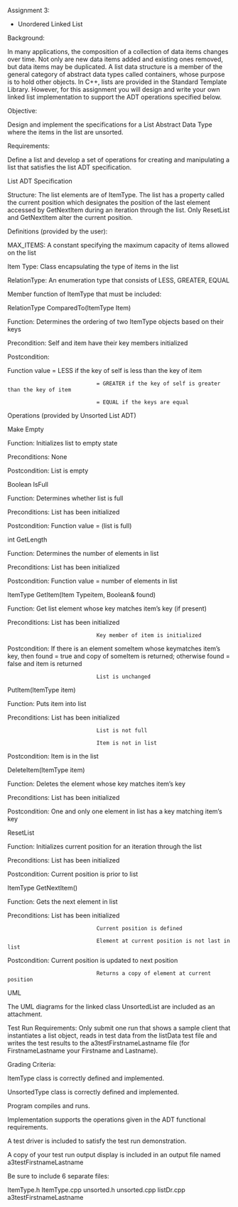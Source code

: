 Assignment 3: 
- Unordered Linked List

Background:

In many applications, the composition of a collection of data items changes over time.  Not only are new data items added and existing ones removed, but data items may be duplicated. A list data structure is a member of the general category of abstract data types called containers, whose purpose is to hold other objects.  In C++, lists are provided in the Standard Template Library.  However, for this assignment you will design and write your own linked list implementation to support the ADT operations specified below.

Objective:

Design and implement the specifications for a List Abstract Data Type where the items in the list are unsorted.

Requirements:

Define a list and develop a set of operations for creating and manipulating a list that satisfies the list ADT specification.

List ADT Specification

Structure: The list elements are of ItemType.  The list has a property called the current position which designates the position of the last element accessed by GetNextItem during an iteration through the list.  Only ResetList and GetNextItem alter the current position.

Definitions (provided by the user):

MAX_ITEMS:        A constant specifying the maximum capacity of items allowed on the list

Item Type:             Class encapsulating the type of items in the list

RelationType:       An enumeration type that consists of LESS, GREATER, EQUAL

Member function of ItemType that must be included:

RelationType ComparedTo(ItemType Item) 

Function:               Determines the ordering of two ItemType objects based on their keys

Precondition:        Self and item have their key members initialized

Postcondition:     

   Function value  = LESS if the key of self is less than the key of item 

                                = GREATER if the key of self is greater than the key of item

                                = EQUAL if the keys are equal

Operations (provided by Unsorted List ADT)

Make Empty

Function:               Initializes list to empty state

Preconditions:      None

Postcondition:      List is empty

Boolean IsFull

Function:               Determines whether list is full

Preconditions:      List has been initialized

Postcondition:      Function value = (list is full)

int GetLength

Function:               Determines the number of elements in list

Preconditions:      List has been initialized

Postcondition:      Function value = number of elements in list

ItemType GetItem(Item Typeitem, Boolean& found)

Function:               Get list element whose key matches item’s key (if present)

Preconditions:      List has been initialized

                                Key member of item is initialized

Postcondition:      If there is an element someItem whose keymatches item’s key, then found = true and copy of  someItem is returned; otherwise found = false and item is returned

                                List is unchanged

PutItem(ItemType item)

Function:               Puts item into list

Preconditions:      List has been initialized

                                List is not full

                                Item is not in list

Postcondition:      Item is in the list

DeleteItem(ItemType item)

Function:               Deletes the element whose key matches item’s key

Preconditions:      List has been initialized

Postcondition:      One and only one element in list has a key matching item’s key

ResetList

Function:               Initializes current position for an iteration through the list

Preconditions:      List has been initialized

Postcondition:      Current position is prior to list

ItemType GetNextItem()

Function:               Gets the next element in list

Preconditions:      List has been initialized

                                Current position is defined

                                Element at current position is not last in list

Postcondition:      Current position is updated to next position

                                Returns a copy of element at current position

UML

The UML diagrams for the linked class UnsortedList are included as an attachment.



Test Run Requirements:  Only submit one run that shows a sample client that instantiates a list object, reads in test data from the listData test file and writes the test results to the a3testFirstnameLastname file (for FirstnameLastname your Firstname and Lastname).

Grading Criteria:

ItemType class is correctly defined and implemented.

UnsortedType class is correctly defined and implemented. 

Program compiles and runs.

Implementation supports the operations given in the ADT functional requirements. 

A test driver is included to satisfy the test run demonstration. 

A copy of your test run output display is included in an output file named a3testFirstnameLastname

Be sure to include 6 separate files:

ItemType.h
ItemType.cpp
unsorted.h
unsorted.cpp
listDr.cpp
a3testFirstnameLastname

